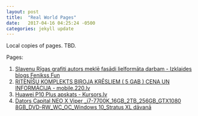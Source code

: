 ```yaml
---
layout: post
title:  "Real World Pages"
date:   2017-04-16 04:25:24 -0500
categories: jekyll update
---
```

Local copies of pages. TBD.

Pages:
1. [Slavenu Rīgas grafiti autors meklē fasādi lielformāta darbam - Izklaides blogs Fenikss Fun](/pages/page-0/)
2. [RITENĪŠU KOMPLEKTS BIROJA KRĒSLIEM ( 5 GAB ) CENA UN INFORMĀCIJA - mobile.220.lv](/pages/page-1/)
3. [Huawei P10 Plus apskats - Kursors.lv](/pages/page-2/)
4. [Dators Capital NEO X Viper _i7-7700K_16GB_2TB_256GB_GTX1080 8GB_DVD-RW_WC_OC_Windows 10_Stratus XL dāvanā](/pages/page-3/)